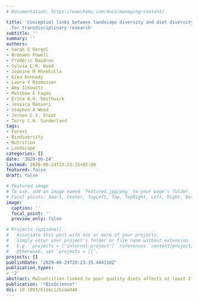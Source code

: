 ```yaml
---
# Documentation: https://wowchemy.com/docs/managing-content/

title: 'Conceptual links between landscape diversity and diet diversity: A roadmap
  for transdisciplinary research'
subtitle: ''
summary: ''
authors:
- Sarah E Gergel
- Bronwen Powell
- Frédéric Baudron
- Sylvia L.R. Wood
- Jeanine M Rhemtulla
- Gina Kennedy
- Laura V Rasmussen
- Amy Ickowitz
- Matthew E Fagan
- Erica A.H. Smithwick
- Jessica Ranieri
- Stephen A Wood
- Jeroen C.J. Groot
- Terry C.H. Sunderland
tags: 
- Forest
- Biodiversity
- Nutrition
- Landscape
categories: []
date: '2020-06-24'
lastmod: 2020-06-24T22:23:15+02:00
featured: false
draft: false

# Featured image
# To use, add an image named `featured.jpg/png` to your page's folder.
# Focal points: Smart, Center, TopLeft, Top, TopRight, Left, Right, BottomLeft, Bottom, BottomRight.
image:
  caption: ''
  focal_point: ''
  preview_only: false

# Projects (optional).
#   Associate this post with one or more of your projects.
#   Simply enter your project's folder or file name without extension.
#   E.g. `projects = ["internal-project"]` references `content/project/deep-learning/index.md`.
#   Otherwise, set `projects = []`.
projects: []
publishDate: '2020-06-24T20:23:15.444110Z'
publication_types:
- '2'
abstract: Malnutrition linked to poor quality diets affects at least 2 billion people. Forests, as well as agricultural systems linked to trees, are key sources of dietary diversity in rural settings. In the present article, we develop conceptual links between diet diversity and forested landscape mosaics within the rural tropics. First, we summarize the state of knowledge regarding diets obtained from forests, trees, and agroforests. We then hypothesize how disturbed secondary forests, edge habitats, forest access, and landscape diversity can function in bolstering dietary diversity. Taken together, these ideas help us build a framework illuminating four pathways (direct, agroecological, energy, and market pathways) connecting forested landscapes to diet diversity. Finally, we offer recommendations to fill remaining knowledge gaps related to diet and forest cover monitoring. We argue that better evaluation of the role of land cover complexity will help avoid overly simplistic views of food security and, instead, uncover nutritional synergies with forest conservation and restoration.
publication: '*BioScience*'
doi: 10.1093/biosci/biaa048
---
```

